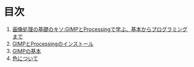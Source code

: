 目次
====
1. [画像処理の基礎のキソ:GIMPとProcessingで学ぶ、基本からプログラミングまで](README.md)
1. [GIMPとProcessingのインストール](install.md)
1. [GIMPの基本](gimp-abc.md)
1. [色について](color.md)
